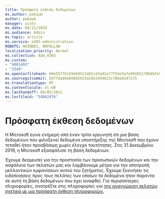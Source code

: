 ```yaml
---
title: Πρόσφατη έκθεση δεδομένων
ms.author: pebaum
author: pebaum
manager: scotv
ms.date: 04/21/2020
ms.audience: Admin
ms.topic: article
ms.service: o365-administration
ROBOTS: NOINDEX, NOFOLLOW
localization_priority: Normal
ms.collection: Adm_O365
ms.custom:
- "9001493"
- "3548"
ms.openlocfilehash: b0e5577b159e695214b5cd3ad2a77f54e3afe9926517068bfe9a90e475dfc491
ms.sourcegitcommit: b5f7da89a650d2915dc652449623c78be6247175
ms.translationtype: MT
ms.contentlocale: el-GR
ms.lasthandoff: 08/05/2021
ms.locfileid: "54062476"
---
```

# <a name="recent-data-exposure"></a>Πρόσφατη έκθεση δεδομένων

Η Microsoft έγινε ενήμερη από έναν τρίτο ερευνητή ότι μια βάση δεδομένων που φιλοξενεί δεδομένα υποστήριξης της Microsoft που έχουν τεταθεί ήταν προσβάσιμη χωρίς έλεγχο ταυτότητας. Στις 31 Δεκεμβρίου 2019, η Microsoft εξασφάλισε τη βάση δεδομένων.

Έχουμε δεσμευτεί για την προστασία των προσωπικών δεδομένων και την ασφάλεια των πελατών μας και λαμβάνουμε μέτρα για την αποτροπή μελλοντικών εμφανίσεων αυτού του ζητήματος. Έχουμε ξεκινήσει τις ειδοποιήσεις προς τους πελάτες των οποίων τα δεδομένα ήταν παρόντα σε αυτή τη βάση δεδομένων που έχει αναφθεί. Για περισσότερες πληροφορίες, ανατρέξτε στις πληροφορίες για [την αναγνώριση πελατών σχετικά με μια πρόσφατη έκθεση πληροφοριών.](https://aka.ms/privacyinfo)
